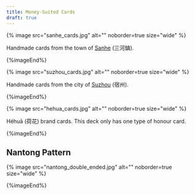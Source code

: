 ```yaml
---
title: Money-Suited Cards
draft: true
---
```


{% image src="sanhe_cards.jpg" alt=""
    noborder=true size="wide" %}

Handmade cards from the town of
[Sanhe](https://en.wikipedia.org/wiki/Sanhe,_Feixi_County) (<span
lang="zh-Hant">三河鎮</span>).

{%imageEnd%}

{% image src="suzhou_cards.jpg" alt="" 
    noborder=true size="wide" %}

Handmade cards from the city of
[Suzhou](https://en.wikipedia.org/wiki/Suzhou,_Anhui) (<span
lang="zh-Hant">宿州</span>).

{%imageEnd%}


{% image src="hehua_cards.jpg" alt="" 
    noborder=true size="wide" %}

<span lang="zh-Latn" class="noun">Héhuā</span> (<span lang="zh">荷花</span>)
brand cards. This deck only has one type of honour card.

{%imageEnd%}

## Nantong Pattern

{% image src="nantong_double_ended.jpg" alt="" 
    noborder=true size="wide" %}

<!-- http://anthonylesq.blogspot.com/2019/02/long-cards-5-double-faced-nantong.html -->

{%imageEnd%}

